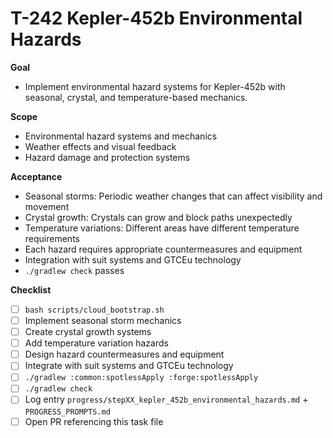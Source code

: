 # T-242 Kepler-452b Environmental Hazards

**Goal**

- Implement environmental hazard systems for Kepler-452b with seasonal, crystal, and temperature-based mechanics.

**Scope**

- Environmental hazard systems and mechanics
- Weather effects and visual feedback
- Hazard damage and protection systems

**Acceptance**

- Seasonal storms: Periodic weather changes that can affect visibility and movement
- Crystal growth: Crystals can grow and block paths unexpectedly
- Temperature variations: Different areas have different temperature requirements
- Each hazard requires appropriate countermeasures and equipment
- Integration with suit systems and GTCEu technology
- `./gradlew check` passes

**Checklist**

- [ ] `bash scripts/cloud_bootstrap.sh`
- [ ] Implement seasonal storm mechanics
- [ ] Create crystal growth systems
- [ ] Add temperature variation hazards
- [ ] Design hazard countermeasures and equipment
- [ ] Integrate with suit systems and GTCEu technology
- [ ] `./gradlew :common:spotlessApply :forge:spotlessApply`
- [ ] `./gradlew check`
- [ ] Log entry `progress/stepXX_kepler_452b_environmental_hazards.md` + `PROGRESS_PROMPTS.md`
- [ ] Open PR referencing this task file
